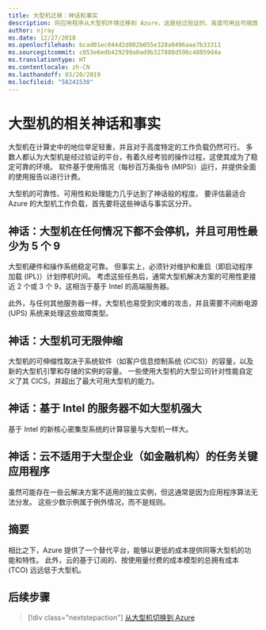 ```yaml
---
title: 大型机迁移：神话和事实
description: 将应用程序从大型机环境迁移到 Azure，这是经过验证的、高度可用且可缩放的基础结构，适用于当前在大型机上运行的系统。
author: njray
ms.date: 12/27/2018
ms.openlocfilehash: bcad01ec044d2d802b055e328a9496aae7b33311
ms.sourcegitcommit: c053e6edb429299a0ad9b327888d596c48859d4a
ms.translationtype: HT
ms.contentlocale: zh-CN
ms.lasthandoff: 03/20/2019
ms.locfileid: "58241538"
---
```

# <a name="mainframe-myths-and-facts"></a>大型机的相关神话和事实

大型机在计算史中的地位举足轻重，并且对于高度特定的工作负载仍然可行。 多数人都认为大型机是经过验证的平台，有着久经考验的操作过程，这使其成为了稳定可靠的环境。 软件基于使用情况（每秒百万条指令 (MIPS)）运行，并提供全面的使用报告以进行计费。

大型机的可靠性、可用性和处理能力几乎达到了神话般的程度。 要评估最适合 Azure 的大型机工作负载，首先要将这些神话与事实区分开。

## <a name="myth-mainframes-never-go-down-and-have-a-minimum-of-five-9s-of-availability"></a>神话：大型机在任何情况下都不会停机，并且可用性最少为 5 个 9

大型机硬件和操作系统稳定可靠。 但事实上，必须针对维护和重启（即启动程序加载 (IPL)）计划停机时间。 考虑这些任务后，通常大型机解决方案的可用性更接近 2 个或 3 个 9，这相当于基于 Intel 的高端服务器。

此外，与任何其他服务器一样，大型机也易受到灾难的攻击，并且需要不间断电源 (UPS) 系统来处理这些故障类型。

## <a name="myth-mainframes-have-limitless-scalability"></a>神话：大型机可无限伸缩

大型机的可伸缩性取决于系统软件（如客户信息控制系统 (CICS)）的容量，以及新的大型机引擎和存储的实例的容量。 一些使用大型机的大型公司针对性能自定义了其 CICS，并超出了最大可用大型机的能力。

## <a name="myth-intel-based-servers-are-not-as-powerful-as-mainframes"></a>神话：基于 Intel 的服务器不如大型机强大

基于 Intel 的新核心密集型系统的计算容量与大型机一样大。

## <a name="myth-the-cloud-cannot-accommodate-mission-critical-applications-for-large-companies-such-as-financial-institutions"></a>神话：云不适用于大型企业（如金融机构）的任务关键应用程序

虽然可能存在一些云解决方案不适用的独立实例，但这通常是因为应用程序算法无法分发。 这些少数示例属于例外情况，而不是规则。

## <a name="summary"></a>摘要

相比之下，Azure 提供了一个替代平台，能够以更低的成本提供同等大型机的功能和特性。 此外，云的基于订阅的、按使用量付费的成本模型的总拥有成本 (TCO) 远远低于大型机。

## <a name="next-steps"></a>后续步骤

> [!div class="nextstepaction"]
> [从大型机切换到 Azure](migration-strategies.md)
